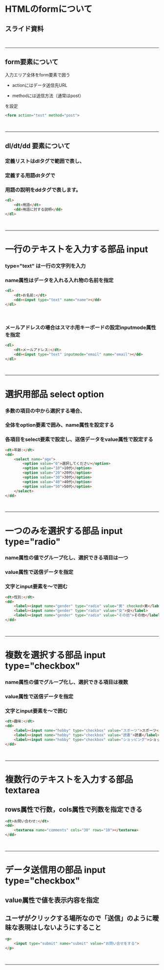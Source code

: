# HTMLのformについて

## スライド資料
<br>

---

## form要素について
入力エリア全体をform要素で囲う

- actionにはデータ送信先URL

- methodには送信方法（通常はpost）

を設定

```html
<form action="test" method="post">
```
<br>

---

## dl/dt/dd 要素について
### 定義リストはdlタグで範囲で表し、
### 定義する用語dtタグで
### 用語の説明をddタグで表します。

```html
<dl>
	<dt>用語</dt>
	<dd>用語に対する説明</dd>
</dl>
```
<br>

---

# 一行のテキストを入力する部品 input
### type="text" は一行の文字列を入力
### name属性はデータを入れる入れ物の名前を指定 
```html
<dl>
    <dt>お名前:</dt>
    <dd><input type="text" name="name"></dd>
</dl>
```
<br>

### メールアドレスの場合はスマホ用キーボードの設定inputmode属性を指定 
```html
<dl>
	<dt>メールアドレス:</dt>
	<dd><input type="text" inputmode="email" name="email"></dd>
</dl>
```
<br>


---

# 選択用部品 select option
### 多数の項目の中から選択する場合、
### 全体をoption要素で囲み、name属性を設定する
### 各項目をselect要素で設定し、送信データをvalue属性で設定する

```html
<dt>年齢:</dt>
<dd>
    <select name="age">
        <option value="0">選択してください</option>
        <option value="10">10代</option>
        <option value="20">20代</option>
        <option value="30">30代</option>
        <option value="40">40代</option>
        <option value="50">50代</option>
    </select>
</dd>
```
<br>

---

# 一つのみを選択する部品 input type="radio"
### name属性の値でグループ化し、選択できる項目は一つ
### value属性で送信データを指定
### 文字とinput要素を<label>～</label>で囲む

```html
<dt>性別:</dt>
<dd>
	<label><input name="gender" type="radio" value="男" checked>男</label>
	<label><input name="gender" type="radio" value="女">女</label>
	<label><input name="gender" type="radio" value="その他">その他</label>
</dd>
```
<br>

---

# 複数を選択する部品 input type="checkbox"
### name属性の値でグループ化し、選択できる項目は複数
### value属性で送信データを指定
### 文字とinput要素を<label>～</label>で囲む

```html
<dt>趣味:</dt>
<dd>
	<label><input name="hobby" type="checkbox" value="スポーツ">スポーツ</label>
	<label><input name="hobby" type="checkbox" value="読書">読書</label>
	<label><input name="hobby" type="checkbox" value="ショッピング">ショッピング</label>
</dd>
```
<br>

---

# 複数行のテキストを入力する部品 textarea
## rows属性で行数，cols属性で列数を指定できる

```html
<dt>お問い合わせ:</dt>
<dd>
	<textarea name="comments" cols="30" rows="10"></textarea>
</dd>
```
<br>

---

# データ送信用の部品 input type="checkbox"
## value属性で値を表示内容を指定
## ユーザがクリックする場所なので「送信」のように曖昧な表現はしないようにすること


```html
<p>
	<input type="submit" name="submit" value="お問い合せをする">
</p>
```
<br>

---





